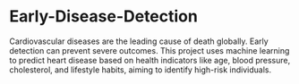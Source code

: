 # Early-Disease-Detection
Cardiovascular diseases are the leading cause of death globally. Early detection can prevent severe outcomes. This project uses machine learning to predict heart disease based on health indicators like age, blood pressure, cholesterol, and lifestyle habits, aiming to identify high-risk individuals.
